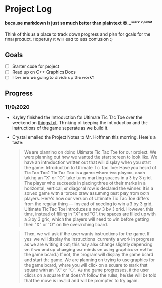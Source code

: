 # Project Log 
#### because markdown is just so much better than plain text 😌...ˢᵒʳʳʸ ᵛᶦⁿᶜᵉⁿᵗ  
Think of this as a place to track down progress and plan for goals for the final product. Hopefully it will lead to less confusion :).    
## Goals  
- [ ] Starter code for project
- [ ] Read up on C++ Graphics Docs
- [ ] How are we going to divide up the work?

## Progress  
### 11/9/2020
- Kayley finished the Introduction for Ultimate Tic Tac Toe over the weekend on [things.txt](https://github.com/kayleyseow/CPP-Project/blob/master/things.txt). Thinking of keeping the introduction and the instructions of the game seperate as we build it. 
- Crystal emailed the Project Notes to Mr. Hoffman this morning. Here's a taste:  
  >   We are planning on doing Ultimate Tic Tac Toe for our project. We were planning out how we wanted the start screen to look like.
We have an introduction written out that will display when you start the game:
Introduction to Ultimate Tic Tac Toe:
Have you heard of Tic Tac Toe? Tic Tac Toe is a game where two players, each taking an "X" or "O", take turns marking spaces in a 3 by 3 grid. The player who succeeds in placing three of their marks in a horizontal, vertical, or diagonal row is declared the winner. It is a solved game with a forced draw assuming best play from both players. Here's how our version of Ultimate Tic Tac Toe differs from the regular thing — instead of needing to win a 3 by 3 grid, Ultimate Tic Tac Toe introduces a new 3 by 3 grid. However, this time, instead of filling in "X" and "O", the spaces are filled up with a 3 by 3 grid, which the players will need to win before getting their "X" or "O" on the overarching board.  
  
  >   Then, we will ask if the user wants instructions for the game. If yes, we will display the instructions (currently a work in progress as we are writing it out; this may also change slightly depending on if we end up changing our minds on using graphics or not for the game board.) If not, the program will display the game board and start the game.
We are planning on trying to use graphics for the game board, where you will click on a square to mark that square with an "X" or "O". As the game progresses, if the user clicks on a square that doesn't follow the rules, he/she will be told that the move is invalid and will be prompted to try again.
